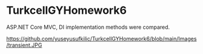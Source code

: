 # TurkcellGYHomework6
 ASP.NET Core MVC, DI implementation methods were compared.
 
 https://github.com/yuseyusufkilic/TurkcellGYHomework6/blob/main/Images/transient.JPG
